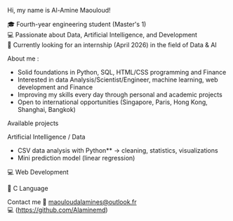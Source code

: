 Hi, my name is Al-Amine Maouloud!

🎓 Fourth-year engineering student (Master's 1)  
💻 Passionate about Data, Artificial Intelligence, and Development  
📍 Currently looking for an internship (April 2026) in the field of Data & AI  

About me : 

- Solid foundations in Python, SQL, HTML/CSS programming and Finance
- Interested in data Analysis/Scientist/Engineer, machine learning, web development and Finance
- Improving my skills every day through personal and academic projects
- Open to international opportunities (Singapore, Paris, Hong Kong, Shanghai, Bangkok)



Available projects

Artificial Intelligence / Data
- CSV data analysis with Python** → cleaning, statistics, visualizations
- Mini prediction model (linear regression)

💻 Web Development

🧮 C Language



Contact me
📧 maouloudalamines@outlook.fr  
💻 (https://github.com/Alaminemd)
